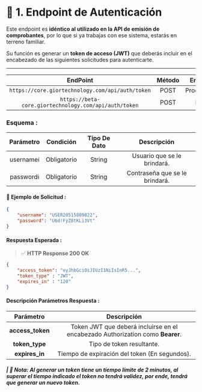 # 🔐 1. Endpoint de Autenticación

Este endpoint es **idéntico al utilizado en la API de emisión de comprobantes**, por lo que si ya trabajas con ese sistema, estarás en terreno familiar.

Su función es generar un **token de acceso (JWT)** que deberás incluir en el encabezado de las siguientes solicitudes para autenticarte.

---

|                           EndPoint                    | Método |   Entorno  | 
|:-----------------------------------------------------:|:------:|:----------:|
|    `https://core.giortechnology.com/api/auth/token`   |  POST  | Producción |
| `https://beta-core.giortechnology.com/api/auth/token` |  POST  |    Beta    |

### **Esquema :**

|     Parámetro   |  Condición  | Tipo De Dato |           Descripción          |
|:---------------:|:-----------:|:------------:|:------------------------------:|
|    usernameℹ️   | Obligatorio |    String    |   Usuario que se le brindará.  |
|    passwordℹ️   | Obligatorio |    String    | Contraseña que se le brindará. |

#### **🧪 Ejemplo de Solicitud :**

```json
{
    "username": "USER20515809822",
    "password": "U6d!FyZ8tKLi3Vt"
}
```

####  **Respuesta Esperada :**

> ✅ **HTTP Response 200 OK**

```json
{
    "access_token": "eyJhbGciOiJIUzI1NiIsInR5...",
    "token_type" : "JWT",
    "expires_in" : "120"
}
```

#### **Descripción Parámetros Respuesta :**

|     Parámetro     |                                      Descripción                               |
|:-----------------:|:------------------------------------------------------------------------------:|
|  **access_token** | Token JWT que deberá incluirse en el encabezado Authorization como **Bearer**. |
|   **token_type**  |                                 Tipo de token resultante.                      |
|   **expires_in**  |                   Tiempo de expiración del token (En segundos).                |

##### **| 📝 Nota:** _Al generar un token tiene un tiempo límite de 2 minutos, al superar el tiempo indicado el token no tendrá validez, por ende, tendrá que generar un nuevo token._